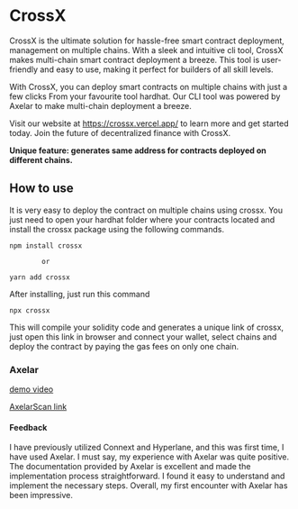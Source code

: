 # CrossX

CrossX is the ultimate solution for hassle-free smart contract deployment, management on multiple chains. With a sleek and intuitive cli tool, CrossX makes multi-chain smart contract deployment a breeze. This tool is user-friendly and easy to use, making it perfect for builders of all skill levels.

With CrossX, you can deploy smart contracts on multiple chains with just a few clicks From your favourite tool hardhat. Our CLI tool was powered by Axelar to make multi-chain deployment a breeze.

Visit our website at https://crossx.vercel.app/ to learn more and get started today. Join the future of decentralized finance with CrossX.

**Unique feature: generates same address for contracts deployed on different chains.**

## How to use

It is very easy to deploy the contract on multiple chains using crossx. You just need to open your hardhat folder where your contracts located and install the crossx package using the following commands.

```
npm install crossx

        or

yarn add crossx
```

After installing, just run this command

```
npx crossx
```

This will compile your solidity code and generates a unique link of crossx, just open this link in browser and connect your wallet, select chains and deploy the contract by paying the gas fees on only one chain.

### Axelar

[demo video]()

[AxelarScan link](https://testnet.axelarscan.io/gmp/0x1b1c1cf2dd6089b4603f6f1a625ba8d36fcc564965ccef0c46000191534cc853)

#### Feedback

I have previously utilized Connext and Hyperlane, and this was first time, I have used Axelar. I must say, my experience with Axelar was quite positive. The documentation provided by Axelar is excellent and made the implementation process straightforward. I found it easy to understand and implement the necessary steps. Overall, my first encounter with Axelar has been impressive.
